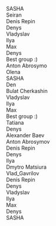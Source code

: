 SASHA<br>
Seiran<br>
Denis Repin<br>
Denys<br>
Vladyslav<br>
Ilya<br>
Max<br> 
Denys<br>
Best group :)<br>
Anton Abrosymo<br>
Olena<br>
SASHA<br>
Den<br>
Bulat Cherkashin<br>
Vladyslav<br>
Ilya<br>
Max<br> 
Best group :)<br>
Tatiana<br>
Denys<br>
Alexander Baev<br>
Anton Abrosymov<br>
Denis Repin<br>
Denys<br>
Ilya<br>
Dmytro Matsiura<br>
Vlad_Gavrilov<br>
Denis Repin<br>
Denys<br>
Vladyslav<br>
Ilya<br>
Max<br> 
Denys<br>
SASHA<br>

